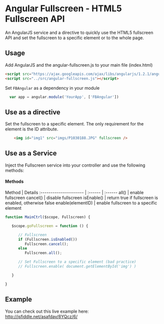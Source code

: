 Angular Fullscreen - HTML5 Fullscreen API 
=======

An AngularJS service and a directive to quickly use the HTML5 fullscreen API and set the fullscreen to a specific element or to the whole page.


## Usage
Add AngularJS and the angular-fullscreen.js to your main file (index.html)
	
```html
<script src="https://ajax.googleapis.com/ajax/libs/angularjs/1.2.1/angular.min.js"></script>
<script src="../src/angular-fullscreen.js"></script>
```

Set `FBAngular` as a dependency in your module

```javascript
  var app = angular.module('YourApp', ['FBAngular'])

```

## Use as a directive
Set the fullscreen to a specific element. The only requirement for the element is the ID attribute.

```html
	<img id="img1" src="imgs/P1030188.JPG" fullscreen />
```

## Use as a Service
Inject the Fullscreen service into your controller and use the following methods:

#### Methods

Method | Details
:---------------------- | :------ | :------
all()                  		 | enable fullscreen
cancel()			 | disable fullscreen
isEnable()			 | return true if fullscreen is enabled, otherwise false
enable(elementID)	 | enable fullscreen to a specific element


```javascript
function MainCtrl($scope, Fullscreen) {

   $scope.goFullscreen = function () {

      // Fullscreen
      if (Fullscreen.isEnabled())
         Fullscreen.cancel();
      else
         Fullscreen.all();

      // Set Fullscreen to a specific element (bad practice)
      // Fullscreen.enable( document.getElementById('img') )

   }

}
```

## Example
You can check out this live example here: http://jsfiddle.net/asafdav/8YQcz/6/
